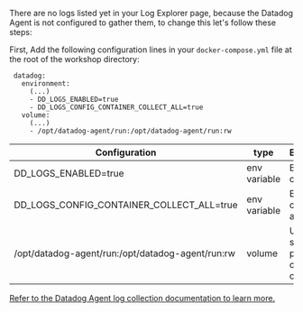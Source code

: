 There are no logs listed yet in your Log Explorer page, because the Datadog Agent is not configured to gather them, to change this let's follow these steps:

First, Add the following configuration lines in your `docker-compose.yml` file at the root of the workshop directory:

```
 datadog:
   environment:
     (...)
     - DD_LOGS_ENABLED=true
     - DD_LOGS_CONFIG_CONTAINER_COLLECT_ALL=true
   volume:
     (...)
     - /opt/datadog-agent/run:/opt/datadog-agent/run:rw
```


| Configuration                                    | type         | Explanations                                    |
| -------                                          | -----        | ------                                          |
| DD_LOGS_ENABLED=true                             | env variable | Enables log collection                          |
| DD_LOGS_CONFIG_CONTAINER_COLLECT_ALL=true        | env variable | Enables log collection for all containers       |
| /opt/datadog-agent/run:/opt/datadog-agent/run:rw | volume       | Used to store pointers on container current log |

[Refer to the Datadog Agent log collection documentation to learn more.](https://docs.datadoghq.com/agent/docker/logs)
